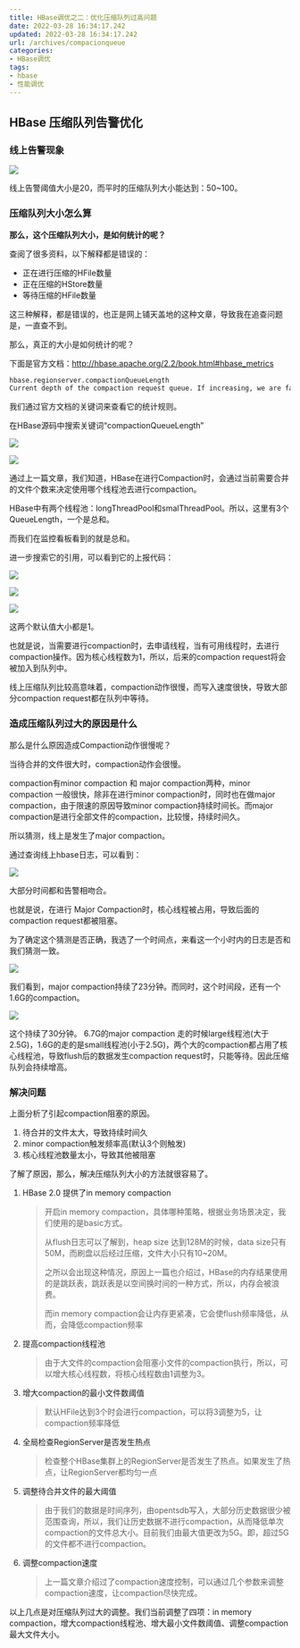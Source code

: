 ```yaml
---
title: HBase调优之二：优化压缩队列过高问题
date: 2022-03-28 16:34:17.242
updated: 2022-03-28 16:34:17.242
url: /archives/compacionqueue
categories: 
- HBase调优
tags: 
- hbase
- 性能调优
---
```


## HBase 压缩队列告警优化

<!--more-->

### 线上告警现象

![](https://xlblog.github.io/2021/10/20/HBase%E8%B0%83%E4%BC%98%E4%B9%8B%E4%BA%8C%EF%BC%9A%E4%BC%98%E5%8C%96%E5%8E%8B%E7%BC%A9%E9%98%9F%E5%88%97%E8%BF%87%E9%AB%98%E9%97%AE%E9%A2%98/1634715866.jpg)

线上告警阈值大小是20，而平时的压缩队列大小能达到：50~100。



### 压缩队列大小怎么算

**那么，这个压缩队列大小，是如何统计的呢？**

查阅了很多资料，以下解释都是错误的：

- 正在进行压缩的HFile数量
- 正在压缩的HStore数量
- 等待压缩的HFile数量

这三种解释，都是错误的，也正是网上铺天盖地的这种文章，导致我在追查问题是，一直查不到。

那么，真正的大小是如何统计的呢？

下面是官方文档：http://hbase.apache.org/2.2/book.html#hbase_metrics

```xml
hbase.regionserver.compactionQueueLength
Current depth of the compaction request queue. If increasing, we are falling behind with storefile compaction.
```

我们通过官方文档的关键词来查看它的统计规则。

在HBase源码中搜索关键词“compactionQueueLength”

![](https://xlblog.github.io/2021/10/20/HBase%E8%B0%83%E4%BC%98%E4%B9%8B%E4%BA%8C%EF%BC%9A%E4%BC%98%E5%8C%96%E5%8E%8B%E7%BC%A9%E9%98%9F%E5%88%97%E8%BF%87%E9%AB%98%E9%97%AE%E9%A2%98/1634716358.jpg)

![](https://xlblog.github.io/2021/10/20/HBase%E8%B0%83%E4%BC%98%E4%B9%8B%E4%BA%8C%EF%BC%9A%E4%BC%98%E5%8C%96%E5%8E%8B%E7%BC%A9%E9%98%9F%E5%88%97%E8%BF%87%E9%AB%98%E9%97%AE%E9%A2%98/1634716401.jpg)

通过上一篇文章，我们知道，HBase在进行Compaction时，会通过当前需要合并的文件个数来决定使用哪个线程池去进行compaction。

HBase中有两个线程池：longThreadPool和smalThreadPool。所以，这里有3个QueueLength，一个是总和。

而我们在监控看板看到的就是总和。

进一步搜索它的引用，可以看到它的上报代码：

![](https://xlblog.github.io/2021/10/20/HBase%E8%B0%83%E4%BC%98%E4%B9%8B%E4%BA%8C%EF%BC%9A%E4%BC%98%E5%8C%96%E5%8E%8B%E7%BC%A9%E9%98%9F%E5%88%97%E8%BF%87%E9%AB%98%E9%97%AE%E9%A2%98/1634716469.jpg)

![](https://xlblog.github.io/2021/10/20/HBase%E8%B0%83%E4%BC%98%E4%B9%8B%E4%BA%8C%EF%BC%9A%E4%BC%98%E5%8C%96%E5%8E%8B%E7%BC%A9%E9%98%9F%E5%88%97%E8%BF%87%E9%AB%98%E9%97%AE%E9%A2%98/1634716504(1).jpg)

![](https://xlblog.github.io/2021/10/20/HBase%E8%B0%83%E4%BC%98%E4%B9%8B%E4%BA%8C%EF%BC%9A%E4%BC%98%E5%8C%96%E5%8E%8B%E7%BC%A9%E9%98%9F%E5%88%97%E8%BF%87%E9%AB%98%E9%97%AE%E9%A2%98/1634716515(1).jpg)

这两个默认值大小都是1。

也就是说，当需要进行compaction时，去申请线程，当有可用线程时，去进行compaction操作。因为核心线程数为1，所以，后来的compaction request将会被加入到队列中。

线上压缩队列比较高意味着，compaction动作很慢，而写入速度很快，导致大部分compaction request都在队列中等待。



### 造成压缩队列过大的原因是什么

那么是什么原因造成Compaction动作很慢呢？

当待合并的文件很大时，compaction动作会很慢。

compaction有minor compaction 和 major compaction两种，minor compaction 一般很快，除非在进行minor compaction时，同时也在做major compaction，由于限速的原因导致minor compaction持续时间长。而major compaction是进行全部文件的compaction，比较慢，持续时间久。

所以猜测，线上是发生了major compaction。

通过查询线上hbase日志，可以看到：

![](https://xlblog.github.io/2021/10/20/HBase%E8%B0%83%E4%BC%98%E4%B9%8B%E4%BA%8C%EF%BC%9A%E4%BC%98%E5%8C%96%E5%8E%8B%E7%BC%A9%E9%98%9F%E5%88%97%E8%BF%87%E9%AB%98%E9%97%AE%E9%A2%98/1634716753(1).jpg)

大部分时间都和告警相吻合。

也就是说，在进行 Major Compaction时，核心线程被占用，导致后面的compaction request都被阻塞。



为了确定这个猜测是否正确，我选了一个时间点，来看这一个小时内的日志是否和我们猜测一致。

![](https://xlblog.github.io/2021/10/20/HBase%E8%B0%83%E4%BC%98%E4%B9%8B%E4%BA%8C%EF%BC%9A%E4%BC%98%E5%8C%96%E5%8E%8B%E7%BC%A9%E9%98%9F%E5%88%97%E8%BF%87%E9%AB%98%E9%97%AE%E9%A2%98/1635328500(1).jpg)

我们看到，major compaction持续了23分钟。而同时，这个时间段，还有一个1.6G的compaction。

![](https://xlblog.github.io/2021/10/20/HBase%E8%B0%83%E4%BC%98%E4%B9%8B%E4%BA%8C%EF%BC%9A%E4%BC%98%E5%8C%96%E5%8E%8B%E7%BC%A9%E9%98%9F%E5%88%97%E8%BF%87%E9%AB%98%E9%97%AE%E9%A2%98/1635328606(1).jpg)

这个持续了30分钟。
6.7G的major compaction 走的时候large线程池(大于2.5G)，1.6G的走的是small线程池(小于2.5G)，两个大的compaction都占用了核心线程池，导致flush后的数据发生compaction request时，只能等待。因此压缩队列会持续增高。



### 解决问题

上面分析了引起compaction阻塞的原因。

1. 待合并的文件太大，导致持续时间久
2. minor compaction触发频率高(默认3个则触发)
3. 核心线程池数量太小，导致其他被阻塞



了解了原因，那么，解决压缩队列大小的方法就很容易了。

1. HBase 2.0 提供了in memory compaction

   > 开启in memory compaction，具体哪种策略，根据业务场景决定，我们使用的是basic方式。
   >
   > 从flush日志可以了解到，heap size 达到128M的时候，data size只有50M，而刷盘以后经过压缩，文件大小只有10~20M。
   >
   > 之所以会出现这种情况，原因上一篇也介绍过，HBase的内存结果使用的是跳跃表，跳跃表是以空间换时间的一种方式，所以，内存会被浪费。
   >
   > 而in memory compaction会让内存更紧凑，它会使flush频率降低，从而，会降低compaction频率

2. 提高compaction线程池

   > 由于大文件的compaction会阻塞小文件的compaction执行，所以，可以增大核心线程数，将核心线程数由1调整为3。

3. 增大compaction的最小文件数阈值

   > 默认HFile达到3个时会进行compaction，可以将3调整为5，让compaction频率降低

4. 全局检查RegionServer是否发生热点

   > 检查整个HBase集群上的RegionServer是否发生了热点。如果发生了热点，让RegionServer都均匀一点

5. 调整待合并文件的最大阈值

   > 由于我们的数据是时间序列，由opentsdb写入，大部分历史数据很少被范围查询，所以，我们让历史数据不进行compaction，从而降低单次compaction的文件总大小。目前我们由最大值更改为5G。即，超过5G的文件都不进行compaction。

6. 调整compaction速度

   > 上一篇文章介绍过了compaction速度控制，可以通过几个参数来调整compaction速度，让compaction尽快完成。

以上几点是对压缩队列过大的调整。我们当前调整了四项：in memory compaction，增大compaction线程池、增大最小文件数阈值、调整compaction最大文件大小。